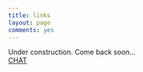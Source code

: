 ```yaml
---
title: links
layout: page
comments: yes
---
```

	
Under construction. Come back soon...      
<a href="chat.html">CHAT</a>     

